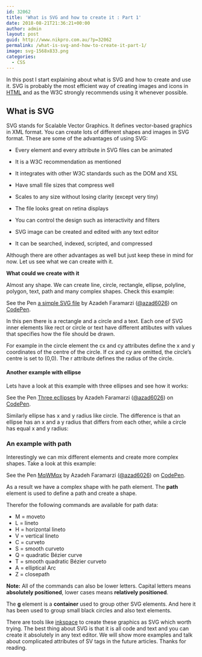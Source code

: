 ```yaml
---
id: 32062
title: 'What is SVG and how to create it : Part 1'
date: 2018-08-21T21:36:21+00:00
author: admin
layout: post
guid: http://www.nikpro.com.au/?p=32062
permalink: /what-is-svg-and-how-to-create-it-part-1/
image: svg-1568x833.png
categories:
  - CSS
---
```

In this post I start explaining about what is SVG and how to create and use it. SVG is probably the most efficient way of creating images and icons in [HTML](http://www.nikpro.com.au/category/html/) and as the W3C strongly recommends using it whenever possible.

## What is SVG

SVG stands for Scalable Vector Graphics. It defines vector-based graphics in XML format. You can create lots of different shapes and images in SVG format. These are some of the advantages of using SVG:

  * Every element and every attribute in SVG files can be animated
  * It is a W3C recommendation as mentioned
  * It integrates with other W3C standards such as the DOM and XSL
  * Have small file sizes that compress well
  * Scales to any size without losing clarity (except very tiny)
  * The file looks great on retina displays
  * You can control the design such as interactivity and filters
  * SVG image can be created and edited with any text editor  
    
  * It can be searched, indexed, scripted, and compressed

Although there are other advantages as well but just keep these in mind for now. Let us see what we can create with it.

**What could we create with it**

Almost any shape. We can create line, circle, rectangle, ellipse, polyline, polygon, text, path and many complex shapes. Check this example:

<p data-height="265" data-theme-id="0" data-slug-hash="vzYqeX" data-default-tab="html,result" data-user="azad6026" data-pen-title="a simple SVG file" class="codepen">
  See the Pen <a href="https://codepen.io/azad6026/pen/vzYqeX/">a simple SVG file</a> by Azadeh Faramarzi (<a href="https://codepen.io/azad6026">@azad6026</a>) on <a href="https://codepen.io">CodePen</a>.
</p>

In this pen there is a rectangle and a circle and a text. Each one of SVG inner elements like rect or circle or text have different attibutes with values that specifies how the file should be drawn.

For example in the circle element the cx and cy attributes define the x and y coordinates of the centre of the circle. If cx and cy are omitted, the circle&#8217;s centre is set to (0,0). The r attribute defines the radius of the circle.

#### **Another example with ellipse**

Lets have a look at this example with three ellipses and see how it works:

<p data-height="265" data-theme-id="0" data-slug-hash="eLYqzN" data-default-tab="html,result" data-user="azad6026" data-pen-title="Three ecllipses" class="codepen">
  See the Pen <a href="https://codepen.io/azad6026/pen/eLYqzN/">Three ecllipses</a> by Azadeh Faramarzi (<a href="https://codepen.io/azad6026">@azad6026</a>) on <a href="https://codepen.io">CodePen</a>.
</p>

Similarly ellipse has x and y radius like circle. The difference is that an ellipse has an x and a y radius that differs from each other, while a circle has equal x and y radius:

### An example with path

Interestingly we can mix different elements and create more complex shapes. Take a look at this example:

<p data-height="350" data-theme-id="0" data-slug-hash="MqWMqx" data-default-tab="html,result" data-user="azad6026" data-pen-title="MqWMqx" class="codepen">
  See the Pen <a href="https://codepen.io/azad6026/pen/MqWMqx/">MqWMqx</a> by Azadeh Faramarzi (<a href="https://codepen.io/azad6026">@azad6026</a>) on <a href="https://codepen.io">CodePen</a>.
</p>

As a result we have a complex shape with he path element. The **path** element is used to define a path and create a shape.

Therefor the following commands are available for path data:

  * M = moveto
  * L = lineto
  * H = horizontal lineto
  * V = vertical lineto
  * C = curveto
  * S = smooth curveto
  * Q = quadratic Bézier curve
  * T = smooth quadratic Bézier curveto
  * A = elliptical Arc
  * Z = closepath

**Note:** All of the commands can also be lower letters. Capital letters means **absolutely positioned**, lower cases means **relatively positioned**.

The **g** element is a **container** used to group other SVG elements. And here it has been used to group small black circles and also text elements. 

There are tools like <a href="https://inkscape.org/en/" target="_blank" rel="noopener noreferrer">inkspace</a> to create these graphics as SVG which worth trying. The best thing about SVG is that it is all code and text and you can create it absolutely in any text editor. We will show more examples and talk about complicated attributes of SV tags in the future articles. Thanks for reading.